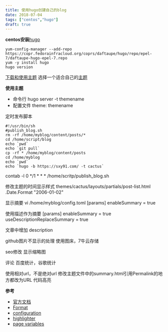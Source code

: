 ```yaml
---
title: 使用hugo创建自己的blog
date: 2018-07-04
tags: ["centos","hugo"]
draft: true
---
```


**centos安装**[hugo](https://gohugo.io/getting-started/quick-start/)
```shell?linenums
yum-config-manager --add-repo https://copr.fedorainfracloud.org/coprs/daftaupe/hugo/repo/epel-7/daftaupe-hugo-epel-7.repo
yum -y install hugo
hugo version
```




[下载和使用主题](https://gohugo.io/themes/installing-and-using-themes/)
选择一个适合自己的[主题](https://themes.gohugo.io/)

**使用主题**
* 命令行 hugo server -t themename
* 配置文件 theme: themename



定时发布脚本
```shell?linenums
#!/usr/bin/sh
#publish_blog.sh
rm -rf /home/myblog/content/posts/*
cd /home/script/blog
echo `pwd`
echo `git pull`
cp -rf * /home/myblog/content/posts
cd /home/myblog
echo `pwd`
echo `hugo -b https://sxy91.com/ -t cactus`
```

contab -l
0 */1 * * * /home/scritp/publish_blog.sh

修改主题的时间显示样式
themes/cactus/layouts/partials/post-list.html
.Date.Format "2006-01-02"

显示摘要
vi /home/myblog/config.toml
[params]
 enableSummary = true

使用描述作为摘要
[params]
 enableSummary = true
 useDescriptionReplaceSummary = true

文章中增加
description

github图片不显示的处理
使用图床，7牛云存储

seo修改
显示缩略图

评论
百度统计，谷歌统计

使用相对url，不是绝对url
    修改主题文件中的summary.html引用Permalink的地方都改为URL
代码高亮

**参考**
* [官方文档](https://gohugo.io/getting-started/quick-start/)
* [Format](https://gohugo.io/functions/format/)
* [configuration](https://gohugo.io/getting-started/configuration/)
* [highlighter](https://gohugo.io/content-management/syntax-highlighting/#generate-syntax-highlighter-css)
* [page variables](https://gohugo.io/variables/page/)